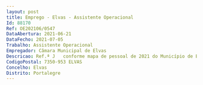 ```yaml
--- 
layout: post
title: Emprego - Elvas - Assistente Operacional
Id: 88170
Ref: OE202106/0547
DataAbertura: 2021-06-21
DataFecho: 2021-07-05
Trabalho: Assistente Operacional
Empregador: Câmara Municipal de Elvas
Descricao: Ref.ª J   conforme mapa de pessoal de 2021 do Município de Elvas, aprovado pela Assembleia Municipal de Elvas, em sua sessão de 20 de novembro de 2020, pela Câmara Municipal de Elvas, em reunião de 11 de novembro de 2020
CodigoPostal: 7350-953 ELVAS
Concelho: Elvas
Distrito: Portalegre
--- 
```

